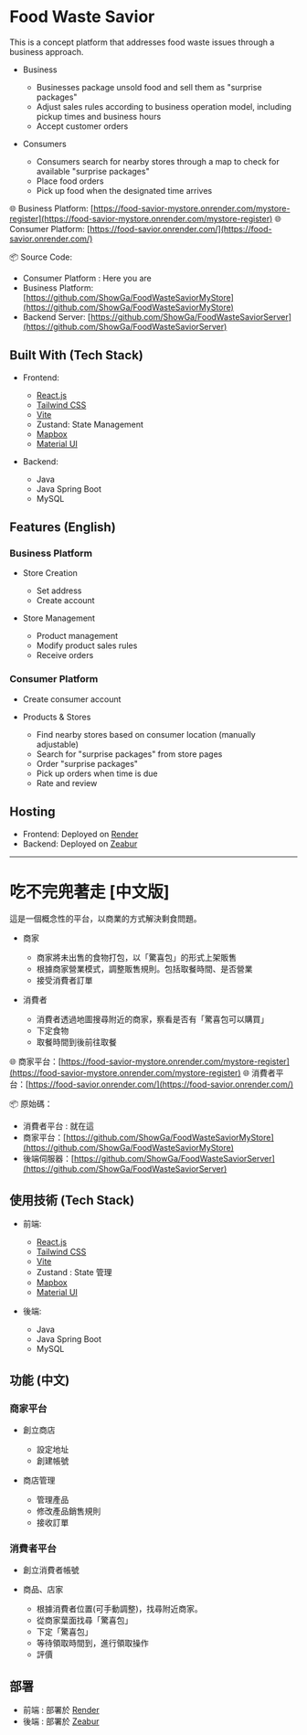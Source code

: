 # Food Waste Savior

This is a concept platform that addresses food waste issues through a business approach.

- Business

  - Businesses package unsold food and sell them as "surprise packages"
  - Adjust sales rules according to business operation model, including pickup times and business hours
  - Accept customer orders

- Consumers

  - Consumers search for nearby stores through a map to check for available "surprise packages"
  - Place food orders
  - Pick up food when the designated time arrives

🌐 Business Platform: [https://food-savior-mystore.onrender.com/mystore-register](https://food-savior-mystore.onrender.com/mystore-register)
🌐 Consumer Platform: [https://food-savior.onrender.com/](https://food-savior.onrender.com/)

📦 Source Code:

- Consumer Platform : Here you are
- Business Platform: [https://github.com/ShowGa/FoodWasteSaviorMyStore](https://github.com/ShowGa/FoodWasteSaviorMyStore)
- Backend Server: [https://github.com/ShowGa/FoodWasteSaviorServer](https://github.com/ShowGa/FoodWasteSaviorServer)

## Built With (Tech Stack)

- Frontend:

  - [React.js](https://github.com/facebook/react)
  - [Tailwind CSS](https://tailwindcss.com/)
  - [Vite](https://vitejs.dev/)
  - Zustand: State Management
  - [Mapbox](https://www.mapbox.com/)
  - [Material UI](https://mui.com/)

- Backend:
  - Java
  - Java Spring Boot
  - MySQL

## Features (English)

### Business Platform

- Store Creation

  - Set address
  - Create account

- Store Management
  - Product management
  - Modify product sales rules
  - Receive orders

### Consumer Platform

- Create consumer account

- Products & Stores
  - Find nearby stores based on consumer location (manually adjustable)
  - Search for "surprise packages" from store pages
  - Order "surprise packages"
  - Pick up orders when time is due
  - Rate and review

## Hosting

- Frontend: Deployed on [Render](https://render.com/)
- Backend: Deployed on [Zeabur](https://zeabur.com/)

---

# 吃不完兜著走 [中文版]

這是一個概念性的平台，以商業的方式解決剩食問題。

- 商家

  - 商家將未出售的食物打包，以「驚喜包」的形式上架販售
  - 根據商家營業模式，調整販售規則。包括取餐時間、是否營業
  - 接受消費者訂單

- 消費者

  - 消費者透過地圖搜尋附近的商家，察看是否有「驚喜包可以購買」
  - 下定食物
  - 取餐時間到後前往取餐

🌐 商家平台：[https://food-savior-mystore.onrender.com/mystore-register](https://food-savior-mystore.onrender.com/mystore-register)
🌐 消費者平台：[https://food-savior.onrender.com/](https://food-savior.onrender.com/)

📦 原始碼：

- 消費者平台 : 就在這
- 商家平台：[https://github.com/ShowGa/FoodWasteSaviorMyStore](https://github.com/ShowGa/FoodWasteSaviorMyStore)
- 後端伺服器：[https://github.com/ShowGa/FoodWasteSaviorServer](https://github.com/ShowGa/FoodWasteSaviorServer)

## 使用技術 (Tech Stack)

- 前端:

  - [React.js](https://github.com/facebook/react)
  - [Tailwind CSS](https://tailwindcss.com/)
  - [Vite](https://vitejs.dev/)
  - Zustand : State 管理
  - [Mapbox](https://www.mapbox.com/)
  - [Material UI](https://mui.com/)

- 後端:
  - Java
  - Java Spring Boot
  - MySQL

## 功能 (中文)

### 商家平台

- 創立商店

  - 設定地址
  - 創建帳號

- 商店管理

  - 管理產品
  - 修改產品銷售規則
  - 接收訂單

### 消費者平台

- 創立消費者帳號

- 商品、店家

  - 根據消費者位置(可手動調整)，找尋附近商家。
  - 從商家葉面找尋「驚喜包」
  - 下定「驚喜包」
  - 等待領取時間到，進行領取操作
  - 評價

## 部署

- 前端 : 部署於 [Render](https://render.com/)
- 後端 : 部署於 [Zeabur](https://zeabur.com/)
